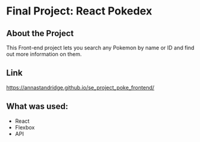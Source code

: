 # Final Project: React Pokedex

## About the Project

This Front-end project lets you search any Pokemon by name or ID and find out more information on them.

## Link

https://annastandridge.github.io/se_project_poke_frontend/

## What was used:

- React
- Flexbox
- API
